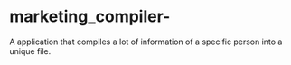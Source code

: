 # marketing_compiler-
A application that compiles a lot of information of a specific person into a unique file. 
